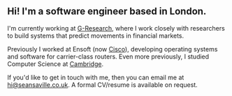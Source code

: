 ## Hi! I'm a software engineer based in London.

I'm currently working at [G-Research](https://www.gresearch.com), where I work closely with researchers to build
systems that predict movements in financial markets.

Previously I worked at Ensoft (now [Cisco](https://blogs.cisco.com/news/cisco-announces-sp-networking-news)), developing
operating systems and software for carrier-class routers. Even more previously, I studied Computer Science at
[Cambridge](https://www.cst.cam.ac.uk).

If you'd like to get in touch with me, then you can email me at hi@seansaville.co.uk. A formal CV/resume is available
on request.
